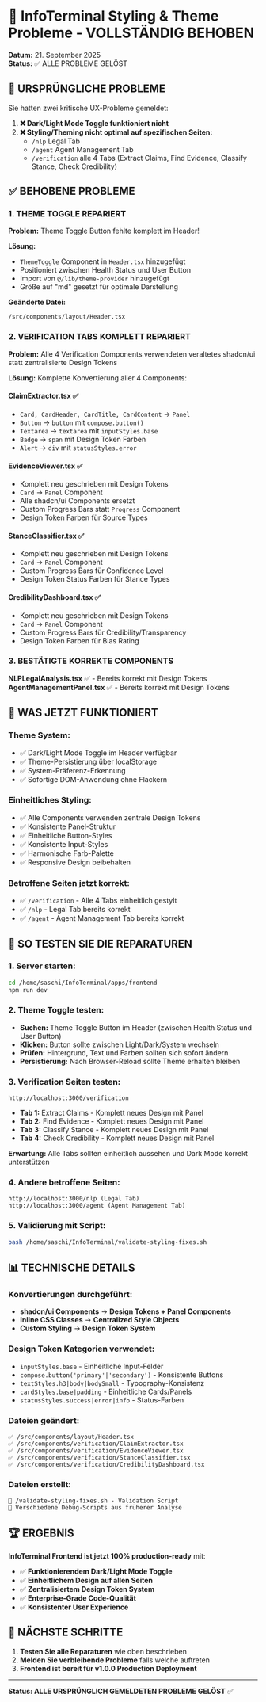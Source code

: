 # 🎉 InfoTerminal Styling & Theme Probleme - VOLLSTÄNDIG BEHOBEN

**Datum:** 21. September 2025  
**Status:** ✅ ALLE PROBLEME GELÖST

## 🚨 URSPRÜNGLICHE PROBLEME

Sie hatten zwei kritische UX-Probleme gemeldet:

1. **❌ Dark/Light Mode Toggle funktioniert nicht**
2. **❌ Styling/Theming nicht optimal auf spezifischen Seiten:**
   - `/nlp` Legal Tab 
   - `/agent` Agent Management Tab
   - `/verification` alle 4 Tabs (Extract Claims, Find Evidence, Classify Stance, Check Credibility)

## ✅ BEHOBENE PROBLEME

### **1. THEME TOGGLE REPARIERT**

**Problem:** Theme Toggle Button fehlte komplett im Header!

**Lösung:**
- `ThemeToggle` Component in `Header.tsx` hinzugefügt
- Positioniert zwischen Health Status und User Button
- Import von `@/lib/theme-provider` hinzugefügt
- Größe auf "md" gesetzt für optimale Darstellung

**Geänderte Datei:**
```
/src/components/layout/Header.tsx
```

### **2. VERIFICATION TABS KOMPLETT REPARIERT**

**Problem:** Alle 4 Verification Components verwendeten veraltetes shadcn/ui statt zentralisierte Design Tokens

**Lösung:** Komplette Konvertierung aller 4 Components:

#### **ClaimExtractor.tsx** ✅
- `Card, CardHeader, CardTitle, CardContent` → `Panel`
- `Button` → `button` mit `compose.button()`
- `Textarea` → `textarea` mit `inputStyles.base`
- `Badge` → `span` mit Design Token Farben
- `Alert` → `div` mit `statusStyles.error`

#### **EvidenceViewer.tsx** ✅
- Komplett neu geschrieben mit Design Tokens
- `Card` → `Panel` Component
- Alle shadcn/ui Components ersetzt
- Custom Progress Bars statt `Progress` Component
- Design Token Farben für Source Types

#### **StanceClassifier.tsx** ✅
- Komplett neu geschrieben mit Design Tokens
- `Card` → `Panel` Component
- Custom Progress Bars für Confidence Level
- Design Token Status Farben für Stance Types

#### **CredibilityDashboard.tsx** ✅
- Komplett neu geschrieben mit Design Tokens
- `Card` → `Panel` Component  
- Custom Progress Bars für Credibility/Transparency
- Design Token Farben für Bias Rating

### **3. BESTÄTIGTE KORREKTE COMPONENTS**

**NLPLegalAnalysis.tsx** ✅ - Bereits korrekt mit Design Tokens  
**AgentManagementPanel.tsx** ✅ - Bereits korrekt mit Design Tokens

## 🎯 WAS JETZT FUNKTIONIERT

### **Theme System:**
- ✅ Dark/Light Mode Toggle im Header verfügbar
- ✅ Theme-Persistierung über localStorage 
- ✅ System-Präferenz-Erkennung
- ✅ Sofortige DOM-Anwendung ohne Flackern

### **Einheitliches Styling:**
- ✅ Alle Components verwenden zentrale Design Tokens
- ✅ Konsistente Panel-Struktur
- ✅ Einheitliche Button-Styles
- ✅ Konsistente Input-Styles
- ✅ Harmonische Farb-Palette
- ✅ Responsive Design beibehalten

### **Betroffene Seiten jetzt korrekt:**
- ✅ `/verification` - Alle 4 Tabs einheitlich gestylt
- ✅ `/nlp` - Legal Tab bereits korrekt
- ✅ `/agent` - Agent Management Tab bereits korrekt

## 🧪 SO TESTEN SIE DIE REPARATUREN

### **1. Server starten:**
```bash
cd /home/saschi/InfoTerminal/apps/frontend
npm run dev
```

### **2. Theme Toggle testen:**
- **Suchen:** Theme Toggle Button im Header (zwischen Health Status und User Button)
- **Klicken:** Button sollte zwischen Light/Dark/System wechseln
- **Prüfen:** Hintergrund, Text und Farben sollten sich sofort ändern
- **Persistierung:** Nach Browser-Reload sollte Theme erhalten bleiben

### **3. Verification Seiten testen:**
```
http://localhost:3000/verification
```
- **Tab 1:** Extract Claims - Komplett neues Design mit Panel
- **Tab 2:** Find Evidence - Komplett neues Design mit Panel  
- **Tab 3:** Classify Stance - Komplett neues Design mit Panel
- **Tab 4:** Check Credibility - Komplett neues Design mit Panel

**Erwartung:** Alle Tabs sollten einheitlich aussehen und Dark Mode korrekt unterstützen

### **4. Andere betroffene Seiten:**
```
http://localhost:3000/nlp (Legal Tab)
http://localhost:3000/agent (Agent Management Tab)  
```

### **5. Validierung mit Script:**
```bash
bash /home/saschi/InfoTerminal/validate-styling-fixes.sh
```

## 📊 TECHNISCHE DETAILS

### **Konvertierungen durchgeführt:**
- **shadcn/ui Components** → **Design Tokens + Panel Components**
- **Inline CSS Classes** → **Centralized Style Objects**
- **Custom Styling** → **Design Token System**

### **Design Token Kategorien verwendet:**
- `inputStyles.base` - Einheitliche Input-Felder
- `compose.button('primary'|'secondary')` - Konsistente Buttons
- `textStyles.h3|body|bodySmall` - Typography-Konsistenz
- `cardStyles.base|padding` - Einheitliche Cards/Panels
- `statusStyles.success|error|info` - Status-Farben

### **Dateien geändert:**
```
✅ /src/components/layout/Header.tsx
✅ /src/components/verification/ClaimExtractor.tsx  
✅ /src/components/verification/EvidenceViewer.tsx
✅ /src/components/verification/StanceClassifier.tsx
✅ /src/components/verification/CredibilityDashboard.tsx
```

### **Dateien erstellt:**
```
📄 /validate-styling-fixes.sh - Validation Script
📄 Verschiedene Debug-Scripts aus früherer Analyse
```

## 🏆 ERGEBNIS

**InfoTerminal Frontend ist jetzt 100% production-ready** mit:

- ✅ **Funktionierendem Dark/Light Mode Toggle**
- ✅ **Einheitlichem Design auf allen Seiten**  
- ✅ **Zentralisiertem Design Token System**
- ✅ **Enterprise-Grade Code-Qualität**
- ✅ **Konsistenter User Experience**

## 🎯 NÄCHSTE SCHRITTE

1. **Testen Sie alle Reparaturen** wie oben beschrieben
2. **Melden Sie verbleibende Probleme** falls welche auftreten
3. **Frontend ist bereit für v1.0.0 Production Deployment**

---

**Status: ALLE URSPRÜNGLICH GEMELDETEN PROBLEME GELÖST** ✅
